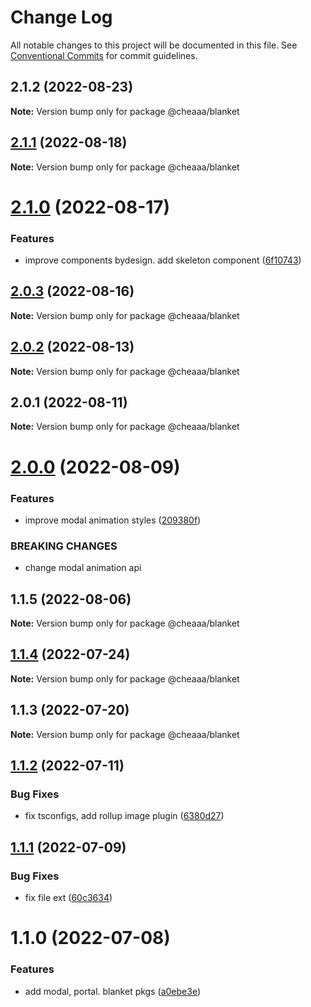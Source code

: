 # Change Log

All notable changes to this project will be documented in this file.
See [Conventional Commits](https://conventionalcommits.org) for commit guidelines.

## 2.1.2 (2022-08-23)

**Note:** Version bump only for package @cheaaa/blanket





## [2.1.1](https://github.com/SergeyBondar93/liba/compare/@cheaaa/blanket@2.1.0...@cheaaa/blanket@2.1.1) (2022-08-18)

**Note:** Version bump only for package @cheaaa/blanket





# [2.1.0](https://github.com/SergeyBondar93/liba/compare/@cheaaa/blanket@2.0.3...@cheaaa/blanket@2.1.0) (2022-08-17)


### Features

* improve components bydesign. add skeleton component ([6f10743](https://github.com/SergeyBondar93/liba/commit/6f10743b8223923cbc1f055dd1127a86ad5e65d3))





## [2.0.3](https://github.com/SergeyBondar93/liba/compare/@cheaaa/blanket@2.0.2...@cheaaa/blanket@2.0.3) (2022-08-16)

**Note:** Version bump only for package @cheaaa/blanket





## [2.0.2](https://github.com/SergeyBondar93/liba/compare/@cheaaa/blanket@2.0.1...@cheaaa/blanket@2.0.2) (2022-08-13)

**Note:** Version bump only for package @cheaaa/blanket





## 2.0.1 (2022-08-11)

**Note:** Version bump only for package @cheaaa/blanket





# [2.0.0](https://github.com/SergeyBondar93/liba/compare/@cheaaa/blanket@1.1.5...@cheaaa/blanket@2.0.0) (2022-08-09)


### Features

* improve modal animation styles ([209380f](https://github.com/SergeyBondar93/liba/commit/209380f925249b6c280dc46d08f72337d5856fbe))


### BREAKING CHANGES

* change modal animation api





## 1.1.5 (2022-08-06)

**Note:** Version bump only for package @cheaaa/blanket





## [1.1.4](https://github.com/SergeyBondar93/liba/compare/@cheaaa/blanket@1.1.3...@cheaaa/blanket@1.1.4) (2022-07-24)

**Note:** Version bump only for package @cheaaa/blanket





## 1.1.3 (2022-07-20)

**Note:** Version bump only for package @cheaaa/blanket





## [1.1.2](https://github.com/SergeyBondar93/liba/compare/@cheaaa/blanket@1.1.1...@cheaaa/blanket@1.1.2) (2022-07-11)


### Bug Fixes

* fix tsconfigs, add rollup image plugin ([6380d27](https://github.com/SergeyBondar93/liba/commit/6380d272ef79220e4644deeb1c1b3ac925a1658f))





## [1.1.1](https://github.com/SergeyBondar93/liba/compare/@cheaaa/blanket@1.1.0...@cheaaa/blanket@1.1.1) (2022-07-09)


### Bug Fixes

* fix file ext ([60c3634](https://github.com/SergeyBondar93/liba/commit/60c3634392a5da6555cdc73f3a808922a3efb6e1))





# 1.1.0 (2022-07-08)


### Features

* add modal, portal. blanket pkgs ([a0ebe3e](https://github.com/SergeyBondar93/liba/commit/a0ebe3ec39dfc2508889e87c412f54e28a447c5c))
